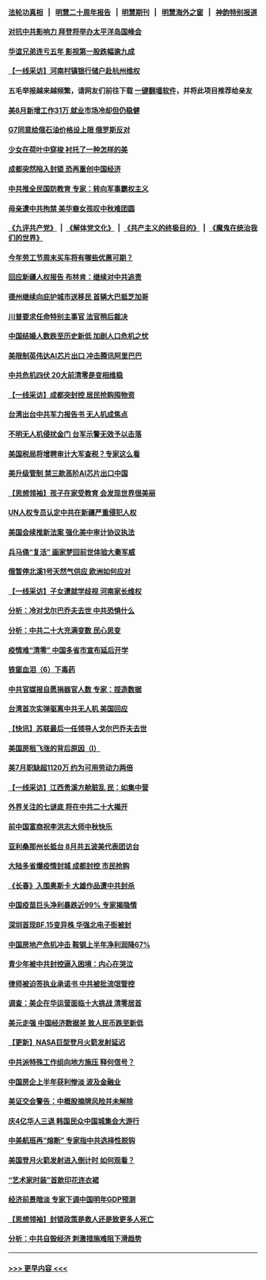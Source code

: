 #### [法轮功真相](https://github.com/gfw-breaker/truth/blob/master/README.md?t=0) &nbsp;&nbsp;|&nbsp;&nbsp; [明慧二十周年报告](https://github.com/gfw-breaker/mh-reports/blob/master/README.md?t=0) &nbsp;&nbsp;|&nbsp;&nbsp;[明慧期刊](https://github.com/gfw-breaker/mh-qikan) &nbsp;&nbsp;|&nbsp;&nbsp; [明慧海外之窗](https://github.com/gfw-breaker/mh-news/blob/master/README.md?t=0) &nbsp;&nbsp;|&nbsp;&nbsp; [神韵特别报道](https://github.com/gfw-breaker/mh-news/blob/master/shenyun.md?t=0)
#### [对抗中共影响力 拜登将举办太平洋岛国峰会](../pages/nf4514/n13816412.md?t=09030501) 
#### [华谊兄弟连亏五年 影视第一股跌幅逾九成](../pages/nf4514/n13816421.md?t=09030501) 
#### [【一线采访】河南村镇银行储户赴杭州维权](../pages/nf4514/n13816151.md?t=09030501) 
#### 五毛举报越来越频繁，请网友们前往下载 [一键翻墙软件](https://github.com/gfw-breaker/ssr-accounts)，并将此项目推荐给亲友
#### [美8月新增工作31万 就业市场冷却但仍稳健](../pages/nf4514/n13816299.md?t=09030501) 
#### [G7同意给俄石油价格设上限 俄罗斯反对](../pages/nf4514/n13816302.md?t=09030501) 
#### [少女在荷叶中穿梭 衬托了一种怎样的美](../pages/nf4514/n13806850.md?t=09030501) 
#### [成都突然陷入封锁 恐再重创中国经济](../pages/nf4514/n13816070.md?t=09030501) 
#### [中共推全民国防教育 专家：转向军事霸权主义](../pages/nf4514/n13816094.md?t=09030501) 
#### [母亲遭中共拘禁 美华裔女孩叹中秋难团圆](../pages/nf4514/n13815894.md?t=09030501) 
#### [《九评共产党》](https://github.com/begood0513/9ping.md/blob/master/README.md) &nbsp;|&nbsp; [《解体党文化》](../../../../jtdwh.md/blob/master/README.md)  &nbsp;|&nbsp; [《共产主义的终极目的》](../../../../gczydzjmd.md/blob/master/README.md) &nbsp;|&nbsp; [《魔鬼在统治我们的世界》](../../../../mgztzwmdsj.md/blob/master/README.md) 
#### [今年劳工节周末买车将有哪些优惠可期？](../pages/nf4514/n13815745.md?t=09030501) 
#### [回应新疆人权报告 布林肯：继续对中共追责](../pages/nf4514/n13815660.md?t=09030501) 
#### [德州继续向庇护城市送移民 首辆大巴抵芝加哥](../pages/nf4514/n13815610.md?t=09030501) 
#### [川普要求任命特别主事官 法官稍后裁决](../pages/nf4514/n13815647.md?t=09030501) 
#### [中国结婚人数跌至历史新低 加剧人口危机之忧](../pages/nf4514/n13815623.md?t=09030501) 
#### [美限制英伟达AI芯片出口 冲击腾讯阿里巴巴](../pages/nf4514/n13815585.md?t=09030501) 
#### [中共危机四伏 20大前清零是变相维稳](../pages/nf4514/n13815599.md?t=09030501) 
#### [【一线采访】成都突封控 居民抢购囤物资](../pages/nf4514/n13815284.md?t=09030501) 
#### [台湾出台中共军力报告书 无人机成焦点](../pages/nf4514/n13815220.md?t=09030501) 
#### [不明无人机侵扰金门 台军示警无效予以击落](../pages/nf4514/n13815191.md?t=09030501) 
#### [美国税局将增聘审计大军查税？专家这么看](../pages/nf4514/n13815013.md?t=09030501) 
#### [美升级管制 禁三款高阶AI芯片出口中国](../pages/nf4514/n13815145.md?t=09030501) 
#### [【思想领袖】孩子在家受教育 会发现世界很美丽](../pages/nf4514/n13804700.md?t=09030501) 
#### [UN人权专员认定中共在新疆严重侵犯人权](../pages/nf4514/n13814948.md?t=09030501) 
#### [美国会续推新法案 强化美中审计协议执法](../pages/nf4514/n13814874.md?t=09030501) 
#### [兵马俑“复活” 画家梦回前世体验大秦军威](../pages/nf4514/n13813733.md?t=09030501) 
#### [俄暂停北溪1号天然气供应 欧洲如何应对](../pages/nf4514/n13814788.md?t=09030501) 
#### [【一线采访】子女遭就学歧视 河南家长维权](../pages/nf4514/n13814638.md?t=09030501) 
#### [分析：冷对戈尔巴乔夫去世 中共恐惧什么](../pages/nf4514/n13814778.md?t=09030501) 
#### [分析：中共二十大充满变数 民心思变](../pages/nf4514/n13813926.md?t=09030501) 
#### [疫情难“清零” 中国多省市宣布延后开学](../pages/nf4514/n13814352.md?t=09030501) 
#### [铁窗血泪（6）下毒药](../pages/nf4514/n13793192.md?t=09030501) 
#### [中共官媒报自愿捐器官人数 专家：捏造数据](../pages/nf4514/n13814130.md?t=09030501) 
#### [台湾首次实弹驱离中共无人机 美国回应](../pages/nf4514/n13814105.md?t=09030501) 
#### [【快讯】苏联最后一任领导人戈尔巴乔夫去世](../pages/nf4514/n13814049.md?t=09030501) 
#### [美国房租飞涨的背后原因（I）](../pages/nf4514/n13813815.md?t=09030501) 
#### [美7月职缺超1120万 约为可用劳动力两倍](../pages/nf4514/n13813850.md?t=09030501) 
#### [【一线采访】江西贵溪方舱脏乱 民：如集中营](../pages/nf4514/n13813251.md?t=09030501) 
#### [外界关注的七谜底 将在中共二十大揭开](../pages/nf4514/n13813907.md?t=09030501) 
#### [前中国富商祝李洪志大师中秋快乐](../pages/nf4514/n13813776.md?t=09030501) 
#### [亚利桑那州长抵台 8月共五波美代表团访台](../pages/nf4514/n13813826.md?t=09030501) 
#### [大陆多省爆疫情封城 成都封控 市民抢购](../pages/nf4514/n13813588.md?t=09030501) 
#### [《长春》入围奥斯卡 大雄作品遭中共封杀](../pages/nf4514/n13813594.md?t=09030501) 
#### [中国疫苗巨头净利暴跌近99% 专家揭隐情](../pages/nf4514/n13813638.md?t=09030501) 
#### [深圳首现BF.15变异株 华强北电子街被封](../pages/nf4514/n13813444.md?t=09030501) 
#### [中国房地产危机冲击 鞍钢上半年净利润降67%](../pages/nf4514/n13813496.md?t=09030501) 
#### [青少年被中共封控逼入困境：内心在哭泣](../pages/nf4514/n13813434.md?t=09030501) 
#### [律师被迫签执业承诺书 中共被批流氓管控](../pages/nf4514/n13813299.md?t=09030501) 
#### [调查：美企在华运营面临十大挑战 清零居首](../pages/nf4514/n13813244.md?t=09030501) 
#### [美元走强 中国经济数据差 致人民币跌至新低](../pages/nf4514/n13813194.md?t=09030501) 
#### [【更新】NASA巨型登月火箭发射延迟](../pages/nf4514/n13813001.md?t=09030501) 
#### [中共派特殊工作组向地方施压 释何信号？](../pages/nf4514/n13812843.md?t=09030501) 
#### [中国房企上半年获利惨淡 波及金融业](../pages/nf4514/n13812896.md?t=09030501) 
#### [美证交会警告：中概股摘牌风险并未解除](../pages/nf4514/n13812841.md?t=09030501) 
#### [庆4亿华人三退 韩国民众中国城集会大游行](../pages/nf4514/n13812611.md?t=09030501) 
#### [中美航班再“熔断” 专家指中共选择性脱钩](../pages/nf4514/n13812797.md?t=09030501) 
#### [美国登月火箭发射进入倒计时 如何观看？](../pages/nf4514/n13812500.md?t=09030501) 
#### [“艺术家时装”首款印花连衣裙](../pages/nf4514/n13811648.md?t=09030501) 
#### [经济前景暗淡 专家下调中国明年GDP预测](../pages/nf4514/n13812679.md?t=09030501) 
#### [【思想领袖】封锁政策是救人还是致更多人死亡](../pages/nf4514/n13795605.md?t=09030501) 
#### [分析：中共自毁经济 刺激措施难阻下滑趋势](../pages/nf4514/n13812279.md?t=09030501) 

----
#### [ >>> 更早内容 <<< ](../indexes/nf4514-earlier.md)

